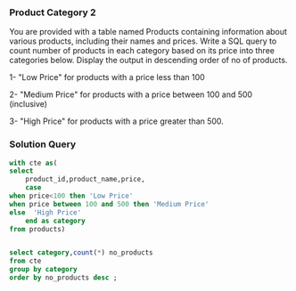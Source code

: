 ###  Product Category 2

You are provided with a table named Products containing information about various products, including their names and prices. Write a SQL query to count number of products in each category based on its price into three categories below. Display the output in descending order of no of products.

 

1- "Low Price" for products with a price less than 100

2- "Medium Price" for products with a price between 100 and 500 (inclusive)

3- "High Price" for products with a price greater than 500. 


### Solution Query

```sql
with cte as(
select 
	product_id,product_name,price,
	case
when price<100 then 'Low Price'
when price between 100 and 500 then 'Medium Price'
else  'High Price'
	end as category
from products)


select category,count(*) no_products 
from cte
group by category
order by no_products desc ;
```

